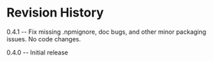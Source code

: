 # Revision History

0.4.1 -- Fix missing .npmignore, doc bugs, and other minor packaging issues.  No code changes.

0.4.0 -- Initial release

